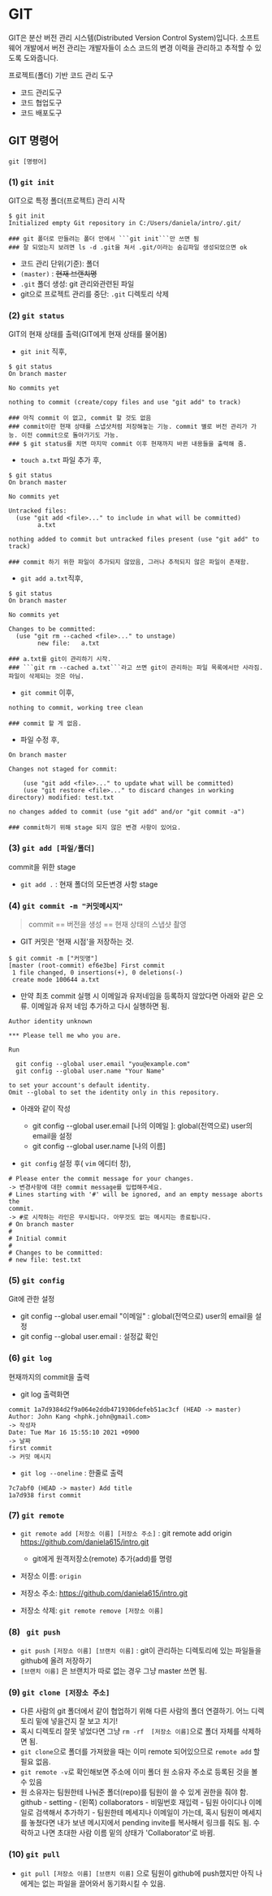# GIT

GIT은 분산 버전 관리 시스템(Distributed Version Control System)입니다. 소프트웨어 개발에서 버전 관리는 개발자들이 소스 코드의 변경 이력을 관리하고 추적할 수 있도록 도와줍니다.

프로젝트(폴더) 기반 코드 관리 도구

* 코드 관리도구
* 코드 협업도구
* 코드 배포도구



## GIT 명령어

```git [명령어]```



### (1) ```git init```

GIT으로 특정 폴더(프로젝트) 관리 시작

```
$ git init
Initialized empty Git repository in C:/Users/daniela/intro/.git/

### git 폴더로 만들려는 폴더 안에서 ```git init```만 쓰면 됨
### 잘 되었는지 보려면 ls -d .git을 쳐서 .git/이라는 숨김파일 생성되었으면 ok
```

* 코드 관리 단위(기준): 폴더
* ```(master)``` : ~~현재 브랜치명~~
* ```.git``` 폴더 생성: git 관리와관련된 파일 
*  git으로 프로젝트 관리를 중단:  ```.git``` 디렉토리 삭제



### (2) ```git status ```

GIT의 현재 상태를 출력(GIT에게 현재 상태를 물어봄)

* ```git init``` 직후,

```
$ git status
On branch master

No commits yet

nothing to commit (create/copy files and use "git add" to track)

### 아직 commit 이 없고, commit 할 것도 없음
### commit이란 현재 상태를 스냅샷처럼 저장해놓는 기능. commit 별로 버전 관리가 가능. 이전 commit으로 돌아가기도 가능.
### $ git status를 치면 마지막 commit 이후 현재까지 바뀐 내용들을 출력해 줌.

```

* ```touch a.txt``` 파일 추가 후,

```
$ git status
On branch master

No commits yet

Untracked files:
  (use "git add <file>..." to include in what will be committed)
        a.txt

nothing added to commit but untracked files present (use "git add" to track)

### commit 하기 위한 파일이 추가되지 않았음, 그러나 추적되지 않은 파일이 존재함.

```

* ```git add a.txt```직후,

```
$ git status
On branch master

No commits yet

Changes to be committed:
  (use "git rm --cached <file>..." to unstage)
        new file:   a.txt

### a.txt를 git이 관리하기 시작.
### ```git rm --cached a.txt```라고 쓰면 git이 관리하는 파일 목록에서만 사라짐. 파일이 삭제되는 것은 아님.
```

* ```git commit``` 이후,

```
nothing to commit, working tree clean

### commit 할 게 없음.
```

* 파일 수정 후,

```
On branch master

Changes not staged for commit:

	(use "git add <file>..." to update what will be committed)
	(use "git restore <file>..." to discard changes in working directory) modified: test.txt

no changes added to commit (use "git add" and/or "git commit -a")

### commit하기 위해 stage 되지 않은 변경 사항이 있어요.
```



### (3) ```git add [파일/폴더]```

commit을 위한 stage

* ```git add .``` : 현재 폴더의 모든변경 사항 stage

 

### (4) ```git commit -m "커밋메시지"```

> commit == 버전을 생성 == 현재 상태의 스냅샷 촬영

* GIT 커밋은 '현재 시점'을 저장하는 것.  

```
$ git commit -m ["커밋명"]
[master (root-commit) ef6e3be] First commit
 1 file changed, 0 insertions(+), 0 deletions(-)
 create mode 100644 a.txt
```

* 만약 최초 commit 실행 시 이메일과 유저네임을 등록하지 않았다면 아래와 같은 오류. 이메일과 유저 네임 추가하고 다시 실행하면 됨.

```
Author identity unknown

*** Please tell me who you are.

Run

  git config --global user.email "you@example.com"
  git config --global user.name "Your Name"

to set your account's default identity.
Omit --global to set the identity only in this repository.

```

* 아래와 같이 작성
  * git config --global user.email [나의 이메일 ]: global(전역으로) user의 email을 설정
  * git config --global user.name [나의 이름]

* ```git config``` 설정 후( ```vim``` 에디터 창),

```
# Please enter the commit message for your changes.
-> 변경사항에 대한 commit message를 입렵해주세요.
# Lines starting with '#' will be ignored, and an empty message aborts the
commit.
-> #로 시작하는 라인은 무시됩니다. 아무것도 없는 메시지는 종료됩니다.
# On branch master
#
# Initial commit
#
# Changes to be committed:
# new file: test.txt
```



### (5) ```git config```

Git에 관한 설정

* git config --global user.email "이메일" : global(전역으로) user의 email을 설정
* git config --global user.email : 설정값 확인



### (6) ```git log```

현재까지의 commit을 출력

* git log 출력화면

```
commit 1a7d9384d2f9a064e2ddb4719306defeb51ac3cf (HEAD -> master)
Author: John Kang <hphk.john@gmail.com>
-> 작성자
Date: Tue Mar 16 15:55:10 2021 +0900
-> 날짜
first commit
-> 커밋 메시지
```

* ```git log --oneline``` : 한줄로 출력

```
7c7abf0 (HEAD -> master) Add title
1a7d938 first commit
```



### (7) ```git remote```

* ```git remote add [저장소 이름] [저장소 주소]``` : git remote add origin https://github.com/daniela615/intro.git	
  * git에게 원격저장소(remote) 추가(add)를 명령

* 저장소 이름: ```origin```
* 저장소 주소: https://github.com/daniela615/intro.git

* 저장소 삭제: ```git remote remove [저장소 이름]```

  

### (8) ``` git push```

* ```git push [저장소 이름] [브랜치 이름]``` : git이 관리하는 디렉토리에 있는 파일들을 github에 올려 저장하기
* ```[브랜치 이름]``` 은 브랜치가 따로 없는 경우 그냥 master 쓰면 됨.  



### (9) ```git clone [저장소 주소]```

* 다른 사람의 git 폴더에서 같이 협업하기 위해 다른 사람의 폴더 연결하기. 어느 디렉토리 밑에 넣을건지 잘 보고 치기!
* 혹시 디렉토리 잘못 넣었다면 그냥 ```rm -rf  [저장소 이름]```으로 폴더 자체를 삭제하면 됨.
* ```git clone```으로 폴더를 가져왔을 때는 이미 remote 되어있으므로 ```remote add``` 할 필요 없음.
* ```git remote -v```로 확인해보면 주소에 이미 폴더 원 소유자 주소로 등록된 것을 볼 수 있음
* 원 소유자는 팀원한테 나눠준 폴더(repo)를 팀원이 쓸 수 있게 권한을 줘야 함. github - setting - (왼쪽) collaborators - 비밀번호 재입력 - 팀원 아이디나 이메일로 검색해서 추가하기 - 팀원한테 메세지나 이메일이 가는데, 혹시 팀원이 메세지를 놓쳤다면 내가 보낸 메시지에서 pending invite를 복사해서 링크를 줘도 됨. 수락하고 나면 초대한 사람 이름 밑의 상태가 'Collaborator'로 바뀜.



### (10) ```git pull```

* ```git pull [저장소 이름] [브랜치 이름]``` 으로 팀원이 github에 push했지만 아직 나에게는 없는 파일을 끌어와서 동기화시킬 수 있음.

​	